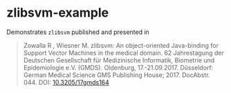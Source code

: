 # zlibsvm-example

Demonstrates `zlibsvm` published and presented in
  
> Zowalla R , Wiesner M. zlibsvm: An object-oriented Java-binding for Support Vector Machines in the medical domain. 
> 62 Jahrestagung der Deutschen Gesellschaft für Medizinische Informatik, Biometrie und Epidemiologie e.V. (GMDS). 
> Oldenburg, 17.-21.09.2017. Düsseldorf: German Medical Science GMS Publishing House; 2017. DocAbstr. 044. DOI: [10.3205/17gmds164](https://www.egms.de/static/en/meetings/gmds2017/17gmds164.shtml)
